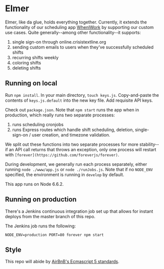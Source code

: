 # Elmer
Elmer, like da glue, holds everything together. Currently, it extends the functionality of our scheduling app [WhenIWork](http://wheniwork.com/) by supporting our custom use cases. Quite generally--among other functionality--it supports:

1. single sign-on through online.crisistextline.org
2. sending custom emails to users when they've successfully scheduled shifts
3. recurring shifts weekly
4. coloring shifts
5. deleting shifts

## Running on local
Run `npm install`. In your main directory, `touch keys.js`. Copy-and-paste the contents of `keys.js.default` into the new key file. Add requisite API keys.

Check out `package.json`. Note that `npm start` runs the app when in production, which really runs two separate processes:

1. runs scheduling cronjobs
2. runs Express routes which handle shift scheduling, deletion, single-sign-on / user creation, and timezone validation.

We split out these functions into two separate processes for more stability--if an API call returns that throws an exception, only one process will restart with `[forever](https://github.com/foreverjs/forever)`.

During development, we generally run each process separately, either running `node ./www/app.js` or `node ./runJobs.js`. Note that if no `NODE_ENV` specified, the environment is running in `develop` by default.

This app runs on Node 6.6.2.

## Running on production

There's a Jenkins continuous integration job set up that allows for instant deploys from the master branch of this repo.

The Jenkins job runs the following:

`NODE_ENV=production PORT=80 forever npm start`

## Style
This repo will abide by [AirBnB's Ecmascript 5 standards](https://github.com/airbnb/javascript/tree/master/es5).
